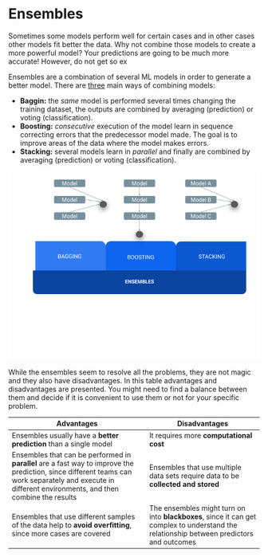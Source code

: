 # Ensembles

Sometimes some models perform well for certain cases and in other cases other models fit better the data. Why not combine those models to create a more powerful model? Your predictions are going to be much more accurate! However, do not get so ex 

Ensembles are a combination of several ML models in order to generate a better model. 
There are [three](https://stats.stackexchange.com/questions/18891/bagging-boosting-and-stacking-in-machine-learning) main ways of combining models:         
- **Baggin:** the *same* model is performed several times changing the training dataset, the outputs are combined by averaging (prediction) or voting (classification).                  
- **Boosting:** *consecutive* execution of the model learn in sequence correcting errors that the predecessor model made. The goal is to improve areas of the data where the model makes errors.             
- **Stacking:** several models learn in *parallel* and finally are combined by averaging (prediction) or voting (classification).         



![ensembles](images/Ensembles.png)

While the ensembles seem to resolve all the problems, they are not magic and they also have disadvantages. In this table advantages and disadvantages are presented. You might need to find a balance between them and decide if it is convenient to use them or not for your specific problem. 


|Advantages|Disadvantages|
|----------|-------------|
|Ensembles usually have a **better prediction** than a single model|It requires more **computational cost**|
|Ensembles that can be performed in **parallel** are a fast way to improve the prediction, since different teams can work separately and execute in different environments, and then combine the results	|Ensembles that use multiple data sets require data to be **collected and stored**|
|Ensembles that use different samples of the data help to **avoid overfitting**, since more cases are covered|The ensembles might turn on into **blackboxes**, since it can get complex to understand the relationship between predictors and outcomes|
